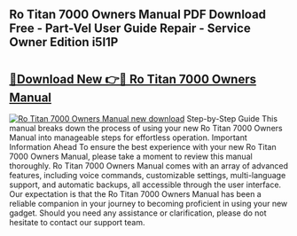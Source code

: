 ## Ro Titan 7000 Owners Manual PDF Download Free - Part-Vel User Guide Repair - Service Owner Edition i5I1P

# <h2><a href="http://bc68846.oget.top/?id=Ro+Titan+7000+Owners+Manual">🔗Download New 👉🔴 Ro Titan 7000 Owners Manual</a></h2>

[![Ro Titan 7000 Owners Manual new download](https://i.imgur.com/5g1atiW.png)](http://bc68846.oget.top/?id=Ro+Titan+7000+Owners+Manual)
Step-by-Step Guide This manual breaks down the process of using your new Ro Titan 7000 Owners Manual into manageable steps for effortless operation. Important Information Ahead To ensure the best experience with your new Ro Titan 7000 Owners Manual, please take a moment to review this manual thoroughly. Ro Titan 7000 Owners Manual comes with an array of advanced features, including voice commands, customizable settings, multi-language support, and automatic backups, all accessible through the user interface. Our expectation is that the Ro Titan 7000 Owners Manual has been a reliable companion in your journey to becoming proficient in using your new gadget. Should you need any assistance or clarification, please do not hesitate to contact our support team.
